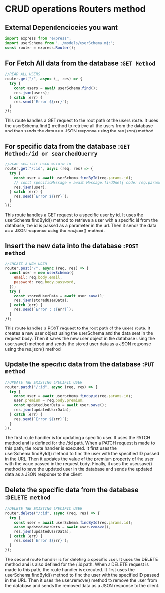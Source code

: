 # CRUD operations Routers method

## External Dependenciceies you want

```js
import express from "express";
import userSchema from "../models/userSchema.mjs";
const router = express.Router();
```

## For Fetch All data from the database :`GET Method`

```js
//READ ALL USERS
router.get("/", async (_, res) => {
  try {
    const users = await userSchema.find();
    res.json(users);
  } catch (err) {
    res.send(`Error ${err}`);
  }
});
```

This route handles a GET request to the root path of the users route. It uses the userSchema.find() method to retrieve all the users from the database and then sends the data as a JSON response using the res.json() method.

## For specific data from the database :`GET Method:/id or searchedQuerry`

```js
//READ SPECIFIC USER WITHIN ID
router.get("/:id", async (req, res) => {
  try {
    const user = await userSchema.findById(req.params.id);
    // const specificMessage = await Message.findOne({ code: req.params.code });//can be used to find only one such like with that attribute of the object
    res.json(user);
  } catch (err) {
    res.send(`Error ${err}`);
  }
});
```

This route handles a GET request to a specific user by id. It uses the userSchema.findById() method to retrieve a user with a specific id from the database, the id is passed as a parameter in the url. Then it sends the data as a JSON response using the res.json() method.

## Insert the new data into the database :`POST method`

```js
//CREATE A NEW USER
router.post("/", async (req, res) => {
  const user = new userSchema({
    email: req.body.email,
    password: req.body.password,
  });
  try {
    const storedUserData = await user.save();
    res.json(storedUserData);
  } catch (err) {
    res.send(`Error : ${err}`);
  }
});
```

This route handles a POST request to the root path of the users route. It creates a new user object using the userSchema and the data sent in the request body. Then it saves the new user object in the database using the user.save() method and sends the stored user data as a JSON response using the res.json() method

## Update the specific data from the database :`PUT method`

```js
//UPDATE THE EXISTING SPECIFIC USER
router.patch("/:id", async (req, res) => {
  try {
    const user = await userSchema.findById(req.params.id);
    user.premium = req.body.premium;
    const updatedUserData = await user.save();
    res.json(updatedUserData);
  } catch (err) {
    res.send(`Error ${err}`);
  }
});
```

The first route handler is for updating a specific user. It uses the PATCH method and is defined for the /:id path. When a PATCH request is made to this path, the route handler is executed. It first uses the userSchema.findById() method to find the user with the specified ID passed in the URL. Then it updates the value of the premium property of the user with the value passed in the request body. Finally, it uses the user.save() method to save the updated user in the database and sends the updated data as a JSON response to the client.

## Delete the specific data from the database :`DELETE method `

```js
//DELETE THE EXISTING SPECIFIC USER
router.delete("/:id", async (req, res) => {
  try {
    const user = await userSchema.findById(req.params.id);
    const updatedUserData = await user.remove();
    res.json(updatedUserData);
  } catch (err) {
    res.send(`Error ${err}`);
  }
});
```

The second route handler is for deleting a specific user. It uses the DELETE method and is also defined for the /:id path. When a DELETE request is made to this path, the route handler is executed. It first uses the userSchema.findById() method to find the user with the specified ID passed in the URL. Then it uses the user.remove() method to remove the user from the database and sends the removed data as a JSON response to the client.
